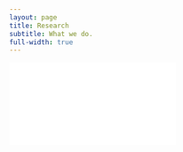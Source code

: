 ```yaml
---
layout: page
title: Research
subtitle: What we do.
full-width: true
---
```


<object data="/assets/Research_07062023.pdf" type="application/pdf" width="90%" height="1000px" data="/assets/Research_07062023.pdf#zoom=85&scrollbar=0&toolbar=0&navpanes=0" id="pdf_content" style="pointer-events: none;">
    <embed src="/assets/Research_07062023.pdf#zoom=85&scrollbar=0&toolbar=0&navpanes=0">
    </embed>
</object>

